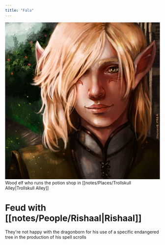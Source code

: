 ```yaml
---
title: "Fala"
---
```

![image|250](notes/images/06506507846a2f34b73fdcb2de59bf3d.jpg)
Wood elf who runs the potion shop in [[notes/Places/Trollskull Alley|Trollskull Alley]]
# Feud with [[notes/People/Rishaal|Rishaal]]
They're not happy with the dragonborn for his use of a specific endangered tree in the production of his spell scrolls

